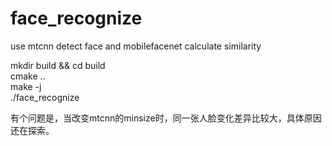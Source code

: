 # face_recognize
use mtcnn detect face and mobilefacenet calculate similarity

mkdir build && cd build  
cmake ..  
make -j  
./face_recognize  


有个问题是，当改变mtcnn的minsize时，同一张人脸变化差异比较大，具体原因还在探索。
